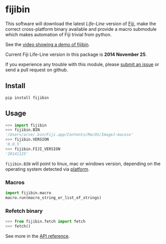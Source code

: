 # fijibin
This software will download the latest *Life-Line* version of
[Fiji](http://fiji.sc/), make the correct cross-platform binary available and
provide a macro submodule which makes automation of Fiji trivial from python.

See the [video showing a demo of fijibin](http://youtu.be/v0q88SisBtw).

Current Fiji Life-Line version in this package is **2014 November 25**.

If you experience any trouble with this module, please
[submit an issue](https://github.com/arve0/fijibin/issues/new) or send a
pull request on github.

## Install
```
pip install fijibin
```

## Usage
```python
>>> import fijibin
>>> fijibin.BIN
'/Users/arve/.bin/Fiji.app/Contents/MacOS/ImageJ-macosx'
>>> fijibin.VERSION
'0.0.5'
>>> fijibin.FIJI_VERSION
'20141125'
```

`fijibin.BIN` will point to linux, mac or windows version, depending on the
operating system detected via [platform](https://docs.python.org/3.4/library/platform.html).

### Macros
```python
import fijibin.macro
macro.run(macro_string_or_list_of_strings)
```

### Refetch binary
```python
>>> from fijibin.fetch import fetch
>>> fetch()
```

See more in the [API reference](http://fijibin.readthedocs.org/).
